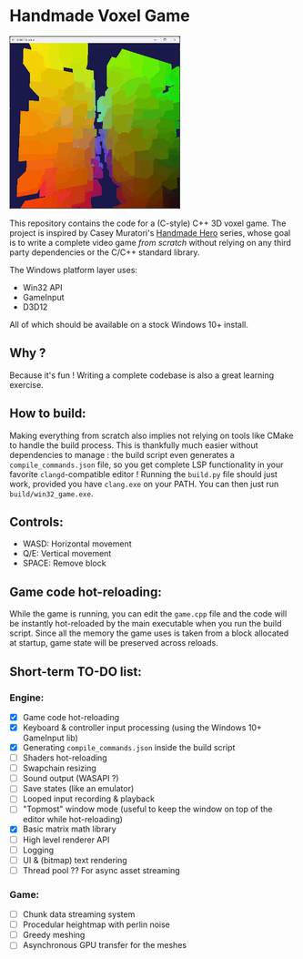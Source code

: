 # Handmade Voxel Game

![](images/header_small.gif)

This repository contains the code for a (C-style) C++ 3D voxel game. The project is inspired by Casey Muratori's [Handmade Hero](https://hero.handmade.network/) series, whose goal is to write a complete video game _from scratch_ without relying on any third party dependencies or the C/C++ standard library.

The Windows platform layer uses:
- Win32 API
- GameInput
- D3D12

All of which should be available on a stock Windows 10+ install.

## Why ?

Because it's fun ! Writing a complete codebase is also a great learning exercise.

## How to build:

Making everything from scratch also implies not relying on tools like CMake to handle the build process. This is thankfully much easier
without dependencies to manage : the build script even generates a `compile_commands.json` file, so you get complete LSP functionality in your favorite
`clangd`-compatible editor !
Running the `build.py` file should just work, provided you have `clang.exe` on your PATH. You can then just run `build/win32_game.exe`.

## Controls:

- WASD: Horizontal movement
- Q/E: Vertical movement
- SPACE: Remove block

## Game code hot-reloading:

While the game is running, you can edit the `game.cpp` file and the code will be instantly hot-reloaded by the main executable when you run the build script.
Since all the memory the game uses is taken from a block allocated at startup, game state will be preserved across reloads.

## Short-term TO-DO list:

### Engine:
- [x] Game code hot-reloading
- [x] Keyboard & controller input processing (using the Windows 10+ GameInput lib)
- [x] Generating `compile_commands.json` inside the build script
- [ ] Shaders hot-reloading
- [ ] Swapchain resizing
- [ ] Sound output (WASAPI ?)
- [ ] Save states (like an emulator)
- [ ] Looped input recording & playback
- [ ] "Topmost" window mode (useful to keep the window on top of the editor while hot-reloading)
- [x] Basic matrix math library
- [ ] High level renderer API
- [ ] Logging
- [ ] UI & (bitmap) text rendering
- [ ] Thread pool ?? For async asset streaming

### Game:
- [ ] Chunk data streaming system
- [ ] Procedular heightmap with perlin noise
- [ ] Greedy meshing
- [ ] Asynchronous GPU transfer for the meshes
